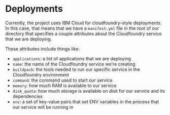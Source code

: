 # Deployments

Currently, the project uses IBM Cloud for cloudfoundry-style deployments. In
this case, that means that we have a `manifest.yml` file in the root of our
directory that specifies a couple attributes about the Cloudfoundry service that
we are deploying.

These attributes include things like:

- `applications`: a list of applications that we are deploying
- `name`: the name of the Cloudfoundry service we're creating
- `buildpack`: the tools needed to run our specific service in the Cloudfoundry
  environment
- `command`: the command used to start our service
- `memory`: how much RAM is available to our service
- `disk_quota`: how much storage is available on disk for our service and its
  dependencies
- `env`: a set of key-value pairs that set ENV variables in the process that our
  service will be running in
